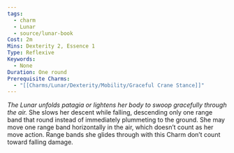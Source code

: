 ```yaml
---
tags:
  - charm
  - Lunar
  - source/lunar-book
Cost: 2m
Mins: Dexterity 2, Essence 1
Type: Reflexive
Keywords:
  - None
Duration: One round
Prerequisite Charms:
  - "[[Charms/Lunar/Dexterity/Mobility/Graceful Crane Stance]]"
---
```

*The Lunar unfolds patagia or lightens her body to swoop gracefully through the air.*
She slows her descent while falling, descending only one range band that round instead of immediately plummeting to the ground. She may move one range band horizontally in the air, which doesn’t count as her move action. Range bands she glides through with this Charm don’t count toward falling damage.
